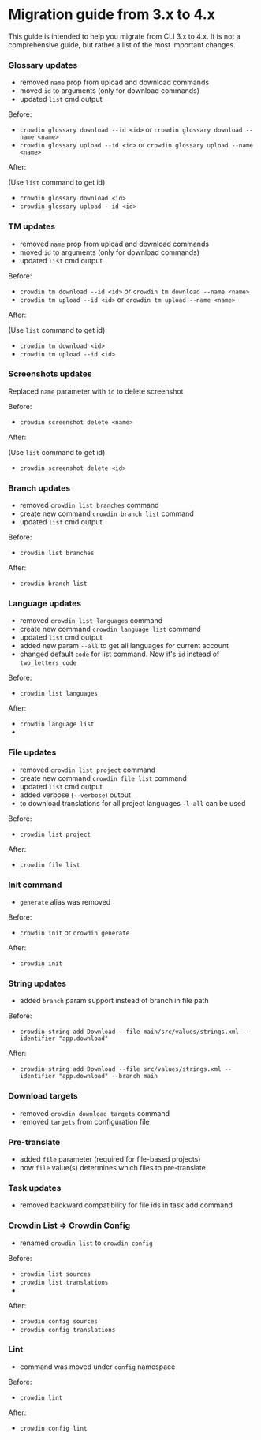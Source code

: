 # Migration guide from 3.x to 4.x

This guide is intended to help you migrate from CLI 3.x to 4.x. It is not a comprehensive guide, but rather a list of the most important changes.

### Glossary updates

* removed `name` prop from upload and download commands
* moved `id` to arguments (only for download commands)
* updated `list` cmd output

Before:

- `crowdin glossary download --id <id>` or `crowdin glossary download --name <name>`
- `crowdin glossary upload --id <id>` or `crowdin glossary upload --name <name>`

After:

(Use `list` command to get id)

- `crowdin glossary download <id>`
- `crowdin glossary upload --id <id>`

### TM updates

* removed `name` prop from upload and download commands
* moved `id` to arguments (only for download commands)
* updated `list` cmd output

Before:

- `crowdin tm download --id <id>` or `crowdin tm download --name <name>`
- `crowdin tm upload --id <id>` or `crowdin tm upload --name <name>`

After:

(Use `list` command to get id)

- `crowdin tm download <id>`
- `crowdin tm upload --id <id>`

### Screenshots updates

Replaced `name` parameter with `id` to delete screenshot

Before:

- `crowdin screenshot delete <name>`

After:

(Use `list` command to get id)

- `crowdin screenshot delete <id>`

### Branch updates

* removed `crowdin list branches` command
* create new command `crowdin branch list` command
* updated `list` cmd output

Before:

- `crowdin list branches`

After:

- `crowdin branch list`

### Language updates

* removed `crowdin list languages` command
* create new command `crowdin language list` command
* updated `list` cmd output
* added new param `--all` to get all languages for current account
* changed default `code` for list command. Now it's `id` instead of `two_letters_code`

Before:

- `crowdin list languages`

After:

- `crowdin language list`
- 
### File updates

* removed `crowdin list project` command
* create new command `crowdin file list` command
* updated `list` cmd output
* added verbose (`--verbose`) output
* to download translations for all project languages `-l all` can be used

Before:

- `crowdin list project`

After:

- `crowdin file list`

### Init command

* `generate` alias was removed

Before:

- `crowdin init` or `crowdin generate`

After:

- `crowdin init`

### String updates

* added `branch` param support instead of branch in file path

Before:

- `crowdin string add Download --file main/src/values/strings.xml --identifier "app.download"`

After:

- `crowdin string add Download --file src/values/strings.xml --identifier "app.download" --branch main`

### Download targets

* removed `crowdin download targets` command
* removed `targets` from configuration file

### Pre-translate

* added `file` parameter (required for file-based projects)
* now `file` value(s) determines which files to pre-translate

### Task updates

* removed backward compatibility for file ids in task add command

### Crowdin List => Crowdin Config

* renamed `crowdin list` to `crowdin config`

Before:

- `crowdin list sources`
- `crowdin list translations`
-
After:

- `crowdin config sources`
- `crowdin config translations`


### Lint

* command was moved under `config` namespace

Before:

- `crowdin lint`

After:

- `crowdin config lint`